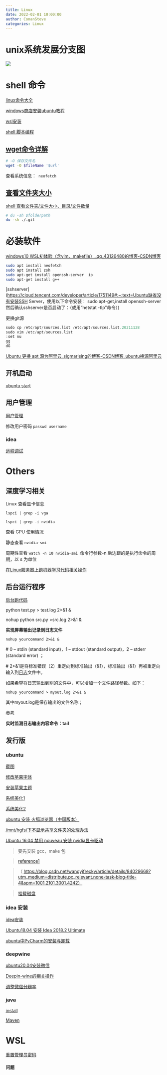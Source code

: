 ```yaml
---
title: Linux
date: 2022-02-01 10:00:00
author: ConanSteve
categories: Linux
---
```


# unix系统发展分支图

![](https://raw.githubusercontent.com/ConanSteve/images/master/blog/202204011530839.png)

# shell 命令

 [linux命令大全](https://www.runoob.com/linux/linux-command-manual.html)

 [windows商店安装ubuntu教程](https://blog.csdn.net/sun___shy/article/details/80917092)

 [wsl安装](https://blog.csdn.net/saisai_in_csdn/article/details/106610039)

[shell 脚本编程](https://www.cnblogs.com/zhang-jun-jie/p/9266858.html)



## [wget命令详解](https://www.cnblogs.com/sx66/p/11887022.html)

```Bash
# -O 保存文件名
wget -O $fileName '$url'
```

查看系统信息：` neofetch`

## [查看文件夹大小](https://blog.csdn.net/qq_27003337/article/details/108282745)

[shell 查看文件夹/文件大小、目录/文件数量](https://blog.csdn.net/qq_27003337/article/details/108282745)

```Bash
# du -sh $folderpath 
du -sh ./.git
```

# 必装软件

[windows10 WSL初体验（含vim、makefile）_qq_43126480的博客-CSDN博客](https://blog.csdn.net/qq_43126480/article/details/102957219)

```Bash
sudo apt install neofetch
sudo apt install zsh
sudo apt-get install openssh-server  ip
sudo apt-get install g++
```

[sshserver](https://cloud.tencent.com/developer/article/1751149#:~:text=Ubuntu缺省没有安装SSH Server，使用以下命令安装： sudo apt-get,install openssh-server 然后确认sshserver是否启动了：（或用“netstat -tlp”命令）)

更换git源

```Groovy
sudo cp /etc/apt/sources.list /etc/apt/sources.list.20211128
sudo vim /etc/apt/sources.list
:set nu
gg
dG
```

[Ubuntu 更换 apt 源为阿里云_sigmarising的博客-CSDN博客_ubuntu换源阿里云](https://blog.csdn.net/sigmarising/article/details/84778296)

## 开机启动

[ubuntu start](https://www.cnblogs.com/dhcn/p/11523914.html)

## 用户管理

[用户管理](https://blog.csdn.net/qq_31456593/article/details/79247366)

修改用户密码 `passwd username `



### idea

[远程调试](https://www.jianshu.com/p/302dc10217c0)






# Others

## 深度学习相关

Linux 查看显卡信息

 `lspci | grep -i vga`

 `lspci | grep -i nvidia`

 查看 GPU 使用情况

 静态查看 `nvidia-smi`

 周期性查看 `watch -n 10 nvidia-smi `命令行参数-n 后边跟的是执行命令的周期，以 s 为单位

[在Linux服务器上跑机器学习代码相关操作](https://www.jianshu.com/p/deb91cc253ea)

## 后台运行程序

[后台跑代码](https://blog.csdn.net/weixin_43269020/article/details/83819687)

python test.py > test.log 2>&1 &

nohup python src.py >src.log 2>&1 &

**实现屏幕输出记录到日志文件**

```
nohup yourcommand 2>&1 &
```

\# 0 – stdin (standard input)，1 – stdout (standard output)，2 – stderr (standard error) ；

\# 2>&1是将标准错误（2）重定向到标准输出（&1），标准输出（&1）再被重定向输入到[日志](https://so.csdn.net/so/search?q=日志&spm=1001.2101.3001.7020)文件中。

如果希望将日志输出到别的文件中，可以增加一个文件路径参数。如下：

```
nohup yourcommand > myout.log 2>&1 &
```

其中myout.log是保存输出的文件名称；

[参考](https://blog.csdn.net/cxu123321/article/details/108727075)

**实时监测日志输出内容命令：tail**

## 发行版

### ubuntu

[截图](https://www.jb51.net/os/Ubuntu/421276.html)

 [修改苹果字体](https://blog.csdn.net/qq183837971/article/details/78235144)

 [安装苹果主题](https://www.linuxmi.com/ubuntu-20-04-mac-os-catalina.html)

 [系统美化1](https://zhuanlan.zhihu.com/p/35362159)

 [系统美化2](https://zhuanlan.zhihu.com/p/68921091)

 [ubuntu 安装 火狐浏览器（中国版本）](https://www.cnblogs.com/spqin/p/13061508.html)

 [/mnt/hgfs/下不显示共享文件夹的处理办法](https://blog.csdn.net/qq_33733970/article/details/84326110?utm_medium=distribute.pc_relevant.none-task-blog-BlogCommendFromMachineLearnPai2-1.channel_param&depth_1-utm_source=distribute.pc_relevant.none-task-blog-BlogCommendFromMachineLearnPai2-1.channel_param)

[Ubuntu 16.04 禁用 nouveau 安装 nvidia显卡驱动](https://blog.csdn.net/u012442845/article/details/78855573)

> 要先安装 gcc，make 包

> [reference1](https://www.cnblogs.com/xuyaowen/p/linux-secure-boot-disable.html)

>  （ https://blog.csdn.net/wangyjfrecky/article/details/84029668?utm_medium=distribute.pc_relevant.none-task-blog-title-4&spm=1001.2101.3001.4242）

> [挂载磁盘](https://blog.csdn.net/tsq292978891/article/details/84503718) 

### idea 安装

[idea安装](https://www.cnblogs.com/doggod/p/11892899.html)

 [Ubuntu18.04 安装 Idea 2018.2 Ultimate](https://blog.csdn.net/weixx3/article/details/81136822)

 [ubuntu中PyCharm的安装与卸载](https://blog.csdn.net/weixin_31484477/article/details/81133590)

### deepwine

[ubuntu20.04安装微信](https://www.cnblogs.com/mrwuzs/p/13200462.html)

 [Deepin-wine的相关操作](https://www.deep-os.com/?id=18)

 [调整微信分辨率](https://blog.csdn.net/w851685279/article/details/105892373/)

### java

[install](https://www.cnblogs.com/powerwu/articles/12028350.html)

 [Maven](https://www.cnblogs.com/kxm87/p/9686097.html)

# WSL

[重置管理员密码](https://blog.csdn.net/qq_18625805/article/details/104779056)

#### 问题

 

 

 